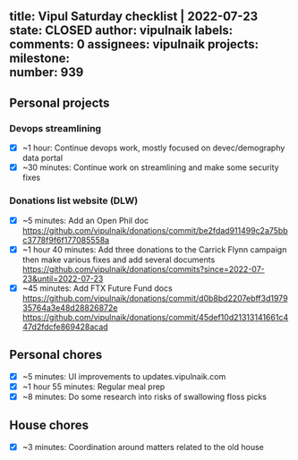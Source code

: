 title:	Vipul Saturday checklist | 2022-07-23
state:	CLOSED
author:	vipulnaik
labels:	
comments:	0
assignees:	vipulnaik
projects:	
milestone:	
number:	939
--
## Personal projects

### Devops streamlining

- [x] ~1 hour: Continue devops work, mostly focused on devec/demography data portal
- [x] ~30 minutes: Continue work on streamlining and make some security fixes 

### Donations list website (DLW)

- [x] ~5 minutes: Add an Open Phil doc https://github.com/vipulnaik/donations/commit/be2fdad911499c2a75bbc3778f9f6f177085558a
- [x] ~1 hour 40 minutes: Add three donations to the Carrick Flynn campaign then make various fixes and add several documents https://github.com/vipulnaik/donations/commits?since=2022-07-23&until=2022-07-23
- [x] ~45 minutes: Add FTX Future Fund docs https://github.com/vipulnaik/donations/commit/d0b8bd2207ebff3d197935764a3e48d28826872e https://github.com/vipulnaik/donations/commit/45def10d21313141661c447d2fdcfe869428acad 

## Personal chores

- [x] ~5 minutes: UI improvements to updates.vipulnaik.com
- [x] ~1 hour 55 minutes: Regular meal prep 
- [x] ~8 minutes: Do some research into risks of swallowing floss picks 

## House chores

- [x] ~3 minutes: Coordination around matters related to the old house

